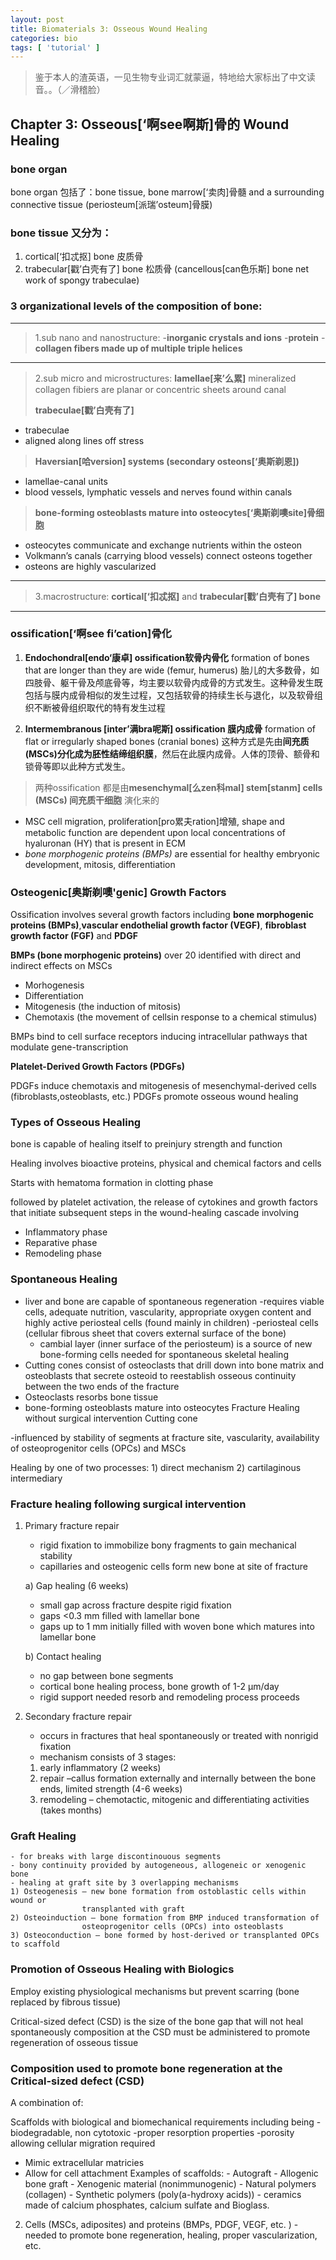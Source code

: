 ```yaml
---
layout: post
title: Biomaterials 3: Osseous Wound Healing
categories: bio
tags: [ 'tutorial' ]
---
```

>鉴于本人的渣英语，一见生物专业词汇就蒙逼，特地给大家标出了中文读音。。（／滑稽脸）

## Chapter 3: Osseous[‘啊see啊斯]骨的  Wound Healing

### bone organ 
bone organ 包括了：bone tissue, bone marrow[‘卖肉]骨髓 and a surrounding connective tissue (periosteum[派瑞’osteum]骨膜)

### bone tissue 又分为：
1. cortical[‘扣忒抠] bone 皮质骨
2. trabecular[戳’白壳有了] bone 松质骨
(cancellous[can色乐斯] bone net work of spongy trabeculae)


### 3 organizational levels of the composition of bone:
___
>1.sub nano and nanostructure:
-**inorganic crystals and ions**
-**protein**
-**collagen fibers made up of multiple triple helices**
___
>2.sub micro and microstructures:
**lamellae[来’么累]**
mineralized collagen fibiers are planar or concentric sheets around canal
>
>**trabeculae[戳’白壳有了]**
- trabeculae
- aligned along lines off stress
>
>**Haversian[哈version] systems (secondary osteons[‘奥斯剃恩])**
- lamellae-canal units
- blood vessels, lymphatic vessels and nerves found within canals
>
>**bone-forming osteoblasts mature into osteocytes[‘奥斯剃噢site]骨细胞**
- osteocytes communicate and exchange nutrients within the osteon
- Volkmann’s canals (carrying blood vessels) connect osteons together
- osteons are highly vascularized
___
>3.macrostructure:
**cortical[‘扣忒抠]** and **trabecular[戳’白壳有了] bone**
___

### ossification[‘啊see fi’cation]骨化

1. **Endochondral[endo‘康卓] ossification软骨内骨化**
formation of bones that are longer than they are wide (femur, humerus)
胎儿的大多数骨，如四肢骨、躯干骨及颅底骨等，均主要以软骨内成骨的方式发生。这种骨发生既包括与膜内成骨相似的发生过程，又包括软骨的持续生长与退化，以及软骨组织不断被骨组织取代的特有发生过程

2. **Intermembranous [inter’满bra呢斯] ossification 膜内成骨**
formation of flat or irregularly shaped bones (cranial bones)
这种方式是先由**间充质(MSCs)**分化成为**胚性结缔组织膜**，然后在此膜内成骨。人体的顶骨、额骨和锁骨等即以此种方式发生。

>两种ossification 都是由**mesenchymal[么zen科mal] stem[stanm] cells (MSCs) 间充质干细胞** 演化来的
- MSC cell migration, proliferation[pro累夫ration]增殖, shape and metabolic function are dependent upon local concentrations of hyaluronan (HY) that is present in ECM
- *bone morphogenic proteins (BMPs)* are essential for healthy embryonic development, mitosis, differentiation



### Osteogenic[奥斯剃噢'genic] Growth Factors

Ossification involves several growth factors including **bone morphogenic proteins (BMPs)**,**vascular endothelial growth factor (VEGF)**, **fibroblast growth factor (FGF)** and **PDGF**

**BMPs (bone morphogenic proteins)**
over 20 identified with direct and indirect effects on MSCs 

- Morhogenesis
- Differentiation
- Mitogenesis (the induction of mitosis)
- Chemotaxis (the movement of cellsin response to a chemical stimulus)

BMPs bind to cell surface receptors inducing intracellular pathways that modulate gene-transcription

**Platelet-Derived Growth Factors (PDGFs)**

PDGFs induce chemotaxis and mitogenesis of mesenchymal-derived cells 	(fibroblasts,osteoblasts, etc.)
PDGFs promote osseous wound healing

### Types of Osseous Healing

bone is capable of healing itself to preinjury strength and function

Healing involves bioactive proteins, physical and chemical factors and cells

Starts with hematoma formation in clotting phase 

followed by platelet activation, the release of cytokines and growth factors that initiate subsequent steps in the wound-healing cascade involving 

- Inflammatory phase
- Reparative phase
- Remodeling phase

### Spontaneous Healing

- liver and bone are capable of spontaneous regeneration
-requires viable cells, adequate nutrition, vascularity, appropriate oxygen content and highly active periosteal cells (found mainly in children)
	-periosteal cells (cellular fibrous sheet that covers external surface of the bone) 
	- cambial layer (inner surface of the periosteum) is a source of new bone-forming cells 		needed for spontaneous skeletal healing 
- Cutting cones consist of osteoclasts that drill down into
  bone matrix and osteoblasts that secrete osteoid
  to reestablish osseous continuity between the two 
   ends of the fracture
- Osteoclasts resorbs bone tissue
- bone-forming osteoblasts mature into osteocytes
Fracture Healing without surgical intervention			Cutting cone

-influenced by stability of segments at fracture site, vascularity, availability of osteoprogenitor cells (OPCs) and MSCs

Healing by one of two processes:
	1) direct mechanism
	2) cartilaginous intermediary

### Fracture healing following surgical intervention

1) Primary fracture repair
	- rigid fixation to immobilize bony fragments to gain mechanical stability
	- capillaries and osteogenic cells form new bone at site of fracture
	
	a) Gap healing (6 weeks)
	- small gap across fracture despite rigid fixation
	- gaps <0.3 mm  filled with lamellar bone
	- gaps up to 1 mm initially filled with woven bone which matures into lamellar bone

	b) Contact healing
	- no gap between bone segments
	- cortical bone healing process, bone growth of 1-2 μm/day
	- rigid support needed resorb and remodeling process proceeds

2) Secondary fracture repair
	- occurs in fractures that heal spontaneously or treated with nonrigid fixation
	- mechanism consists of 3 stages: 
	1) early inflammatory (2 weeks)
	2) repair –callus formation externally and internally between the bone ends, limited strength (4-6 weeks)
	3) remodeling – chemotactic, mitogenic and differentiating activities (takes months)

### Graft Healing
	- for breaks with large discontinouous segments
	- bony continuity provided by autogeneous, allogeneic or xenogenic bone
	- healing at graft site by 3 overlapping mechanisms
	1) Osteogenesis – new bone formation from ostoblastic cells within wound or 
					transplanted with graft
	2) Osteoinduction – bone formation from BMP induced transformation of 
					osteoprogenitor cells (OPCs) into osteoblasts
	3) Osteoconduction – bone formed by host-derived or transplanted OPCs to scaffold


### Promotion of Osseous Healing with Biologics

Employ existing physiological mechanisms but prevent scarring (bone replaced by fibrous tissue)

Critical-sized defect (CSD) is the size of the bone gap that will not heal spontaneously
composition at the CSD must be administered to promote regeneration of osseous tissue

### Composition used to promote bone regeneration at the Critical-sized defect  (CSD)

A combination of:

Scaffolds with biological and biomechanical requirements including being 
-biodegradable, non cytotoxic
-proper resorption properties
-porosity allowing cellular migration required 
- Mimic extracellular matricies
- Allow for cell attachment
Examples of scaffolds:
		- Autograft
		- Allogenic bone graft
		- Xenogenic material (nonimmunogenic)
		- Natural polymers (collagen)
		- Synthetic polymers (poly(a-hydroxy acids))
		- ceramics made of calcium phosphates, calcium sulfate and Bioglass.

2) Cells (MSCs, adiposites) and proteins (BMPs, PDGF, VEGF,  etc. )
	-needed to promote bone regeneration, healing, proper vascularization, etc.


